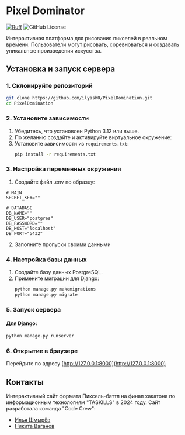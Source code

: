 # Pixel Dominator
[![Ruff](https://img.shields.io/endpoint?url=https://raw.githubusercontent.com/astral-sh/ruff/main/assets/badge/v2.json)](https://github.com/astral-sh/ruff)
![GitHub License](https://img.shields.io/github/license/ilyash0/TASKILLS2024)

Интерактивная платформа для рисования пикселей в реальном времени. Пользователи могут рисовать, соревноваться и создавать уникальные произведения искусства.

## Установка и запуск сервера

### 1. Склонируйте репозиторий
```bash
git clone https://github.com/ilyash0/PixelDomination.git
cd PixelDomination
```

### 2. Установите зависимости
1. Убедитесь, что установлен Python 3.12 или выше.
2. По желанию создайте и активируйте виртуальное окружение:
3. Установите зависимости из `requirements.txt`:
   ```bash
   pip install -r requirements.txt
   ```
### 3. Настройка переменных окружения
1. Создайте файл .env по образцу:
```dotenv
# MAIN
SECRET_KEY=""

# DATABASE
DB_NAME=""
DB_USER="postgres"
DB_PASSWORD=""
DB_HOST="localhost"
DB_PORT="5432"
```
2. Заполните пропуски своими данными

### 4. Настройка базы данных
1. Создайте базу данных PostgreSQL.
2. Примените миграции для Django:
   ```bash
   python manage.py makemigrations
   python manage.py migrate
   ```

### 5. Запуск сервера
#### Для Django:
```bash
python manage.py runserver
```

### 6. Открытие в браузере
Перейдите по адресу [http://127.0.0.1:8000](http://127.0.0.1:8000)

## Контакты
Интерактивный сайт формата Пиксель-баттл на финал хакатона по информационным технологиям "TASKILLS" в 2024 году.
Сайт разработала команда "Code Crew":

- [Илья Шмырёв](https://github.com/ilyash0) 
- [Никита Ваганов](https://github.com/Electr0nic1)